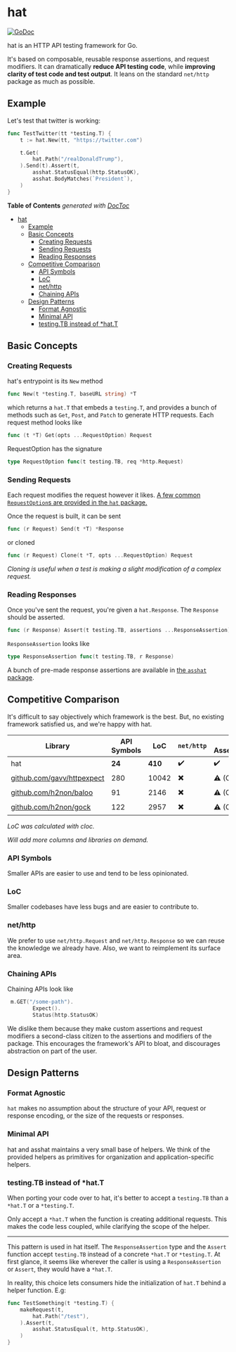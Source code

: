 # hat

[![GoDoc](https://godoc.org/github.com/golang/gddo?status.svg)](https://godoc.org/go.coder.com/hat)

hat is an HTTP API testing framework for Go.

It's based on composable, reusable response assertions, and request modifiers. It can dramatically **reduce API testing
code**, while **improving clarity of test code and test output**. It leans on the standard `net/http` package
as much as possible.

## Example

Let's test that twitter is working:

```go
func TestTwitter(tt *testing.T) {
    t := hat.New(tt, "https://twitter.com")

    t.Get(
        hat.Path("/realDonaldTrump"),
    ).Send(t).Assert(t,
        asshat.StatusEqual(http.StatusOK),
        asshat.BodyMatches(`President`),
    )
}
```
<!-- START doctoc generated TOC please keep comment here to allow auto update -->
<!-- DON'T EDIT THIS SECTION, INSTEAD RE-RUN doctoc TO UPDATE -->
**Table of Contents**  *generated with [DocToc](https://github.com/thlorenz/doctoc)*

- [hat](#hat)
  - [Example](#example)
  - [Basic Concepts](#basic-concepts)
    - [Creating Requests](#creating-requests)
    - [Sending Requests](#sending-requests)
    - [Reading Responses](#reading-responses)
  - [Competitive Comparison](#competitive-comparison)
    - [API Symbols](#api-symbols)
    - [LoC](#loc)
    - [net/http](#nethttp)
    - [Chaining APIs](#chaining-apis)
  - [Design Patterns](#design-patterns)
    - [Format Agnostic](#format-agnostic)
    - [Minimal API](#minimal-api)
    - [testing.TB instead of *hat.T](#testingtb-instead-of-hatt)

<!-- END doctoc generated TOC please keep comment here to allow auto update -->

## Basic Concepts

### Creating Requests
hat's entrypoint is its `New` method

```go
func New(t *testing.T, baseURL string) *T
```

which returns a `hat.T` that embeds a `testing.T`, and provides a bunch of methods such as
`Get`, `Post`, and `Patch` to generate HTTP requests. Each request method looks like

```go
func (t *T) Get(opts ...RequestOption) Request
```

RequestOption has the signature

```go
type RequestOption func(t testing.TB, req *http.Request)
```

### Sending Requests

Each request modifies the request however it likes. [A few common `RequestOption`s are provided
in the `hat` package.](https://godoc.org/go.coder.com/hat#RequestOption)

Once the request is built, it can be sent
```go
func (r Request) Send(t *T) *Response
```

or cloned

```go
func (r Request) Clone(t *T, opts ...RequestOption) Request
```
_Cloning is useful when a test is making a slight modification of a complex request._

### Reading Responses

Once you've sent the request, you're given a `hat.Response`. The `Response` should be asserted.

```go
func (r Response) Assert(t testing.TB, assertions ...ResponseAssertion) Response
```

`ResponseAssertion` looks like

```go
type ResponseAssertion func(t testing.TB, r Response)
```

A bunch of pre-made response assertions are available in 
[the `asshat` package](https://godoc.org/go.coder.com/hat/asshat).


## Competitive Comparison

It's difficult to say objectively which framework is the best. But, no existing
framework satisfied us, and we're happy with hat.

| Library                                                    | API Symbols | LoC     | `net/http`               | Custom Assertions/Modifiers |
|------------------------------------------------------------|-------------|---------|--------------------------|-----------------------------|
| hat                                                        | **24**      | **410** | :heavy_check_mark:       | :heavy_check_mark:          |
| [github.com/gavv/httpexpect](//github.com/gavv/httpexpect) | 280         | 10042   | :heavy_multiplication_x: | :warning: (Chaining API)    |
| [github.com/h2non/baloo](//github.com/h2non/baloo)         | 91          | 2146    | :heavy_multiplication_x: | :warning: (Chaining API)    |
| [github.com/h2non/gock](//github.com/h2non/gock)           | 122         | 2957    | :heavy_multiplication_x: | :warning: (Chaining API)    |

_LoC was calculated with cloc._

_Will add more columns and libraries on demand._

### API Symbols

Smaller APIs are easier to use and tend to be less opinionated.

### LoC

Smaller codebases have less bugs and are easier to contribute to.

### net/http

We prefer to use `net/http.Request` and `net/http.Response` so we can reuse the knowledge
we already have. Also, we want to reimplement its surface area.

### Chaining APIs

Chaining APIs look like

```go
 m.GET("/some-path").
        Expect().
        Status(http.StatusOK)
```

We dislike them because they make custom assertions and request modifiers a second-class citizen to
the assertions and modifiers of the package. This encourages the framework's API to bloat,
and discourages abstraction on part of the user.

## Design Patterns

### Format Agnostic

`hat` makes no assumption about the structure of your API, request or response encoding, or
the size of the requests or responses.

### Minimal API

hat and asshat maintains a very small base of helpers. We think of the provided helpers as primitives
for organization and application-specific helpers.

### testing.TB instead of *hat.T

When porting your code over to hat, it's better to accept a `testing.TB` than a `*hat.T` or a `*testing.T`.

Only accept a `*hat.T` when the function is creating additional requests. This makes the code less coupled,
while clarifying the scope of the helper.

---

This pattern is used in hat itself. The `ResponseAssertion` type and the `Assert` function accept
`testing.TB` instead of a concrete `*hat.T` or `*testing.T`. At first glance, it seems like wherever
the caller is using a `ResponseAssertion` or `Assert`, they would have a `*hat.T`.

In reality, this choice lets consumers hide the initialization of `hat.T` behind a helper function. E.g:

```go
func TestSomething(t *testing.T) {
	makeRequest(t,
		hat.Path("/test"),
	).Assert(t,
		asshat.StatusEqual(t, http.StatusOK),
	)
}
```